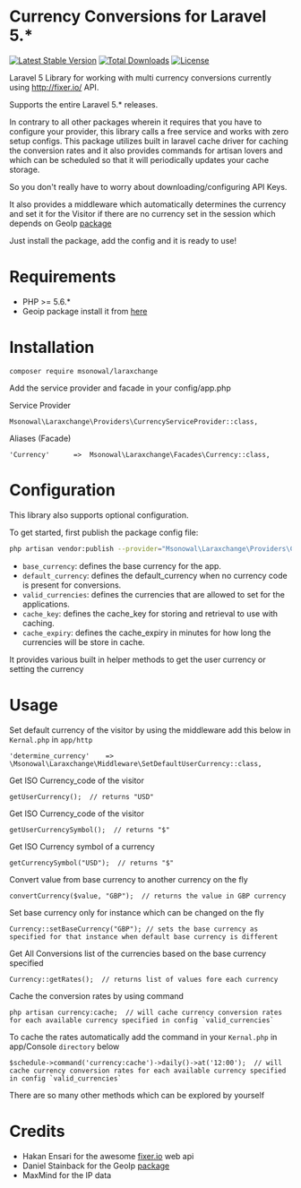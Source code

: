 Currency Conversions for Laravel 5.*
=======================

[![Latest Stable Version](https://poser.pugx.org/msonowal/laraxchange/v/stable)](https://packagist.org/packages/msonowal/laraxchange)
[![Total Downloads](https://poser.pugx.org/msonowal/laraxchange/downloads)](https://packagist.org/packages/msonowal/laraxchange)
[![License](https://poser.pugx.org/msonowal/laraxchange/license)](https://packagist.org/packages/msonowal/laraxchange)

Laravel 5 Library for working with multi currency conversions currently using  http://fixer.io/ API.

Supports the entire Laravel 5.* releases.

In contrary to all other packages wherein it requires that you have to configure your provider, this library calls a free service and works with zero setup configs.
This package utilizes built in laravel cache driver for caching the conversion rates and it also provides commands for artisan lovers and which can be scheduled so that it will periodically updates your cache storage.

So you don't really have to worry about downloading/configuring API Keys.

It also provides a middleware which automatically determines the currency and set it for the Visitor if there are no currency set in the session which depends on GeoIp [package](https://packagist.org/packages/torann/geoip)

Just install the package, add the config and it is ready to use!

Requirements
============

* PHP >= 5.6.*
* Geoip package install it from [here](https://packagist.org/packages/torann/geoip)

Installation
============

    composer require msonowal/laraxchange

Add the service provider and facade in your config/app.php

Service Provider

    Msonowal\Laraxchange\Providers\CurrencyServiceProvider::class,

Aliases (Facade)

    'Currency'      =>  Msonowal\Laraxchange\Facades\Currency::class,

Configuration
============

This library also supports optional configuration.

To get started, first publish the package config file:

```bash
php artisan vendor:publish --provider="Msonowal\Laraxchange\Providers\CurrencyServiceProvider"
```

- `base_currency`: defines the base currency for the app.
- `default_currency`: defines the default_currency when no currency code is present for conversions.
- `valid_currencies`: defines the currencies that are allowed to set for the applications.
- `cache_key`: defines the cache_key for storing and retrieval to use with caching.
- `cache_expiry`: defines the cache_expiry in minutes for how long the currencies will be store in cache.

It provides various built in helper methods to get the user currency or setting the currency

Usage
=====


Set default currency of the visitor by using the middleware
add this below in `Kernal.php` in `app/http`

    'determine_currency'    =>  \Msonowal\Laraxchange\Middleware\SetDefaultUserCurrency::class,

Get ISO Currency_code of the visitor

    getUserCurrency();  // returns "USD"

Get ISO Currency_code of the visitor

    getUserCurrencySymbol();  // returns "$"

Get ISO Currency symbol of a currency

    getCurrencySymbol("USD");  // returns "$"

Convert value from base currency to another currency on the fly

    convertCurrency($value, "GBP");  // returns the value in GBP currency

Set base currency only for instance which can be changed on the fly

    Currency::setBaseCurrency("GBP"); // sets the base currency as specified for that instance when default base currency is different

Get All Conversions list of the currencies based on the base currency specified

    Currency::getRates();  // returns list of values fore each currency
    
Cache the conversion rates by using command

    php artisan currency:cache;  // will cache currency conversion rates for each available currency specified in config `valid_currencies`

To cache the rates automatically add the command in your `Kernal.php` in app/Console `directory` below

    $schedule->command('currency:cache')->daily()->at('12:00');  // will cache currency conversion rates for each available currency specified in config `valid_currencies`
    
    
    
    

There are so many other methods which can be explored by yourself

Credits
=======

* Hakan Ensari for the awesome [fixer.io](http://fixer.io) web api
* Daniel Stainback for the GeoIp [package](https://packagist.org/packages/torann/geoip) 
* MaxMind for the IP data
